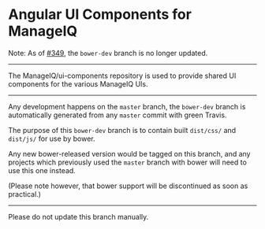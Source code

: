 # Angular UI Components for ManageIQ

Note: As of [#349](https://github.com/ManageIQ/ui-components/pull/349), the `bower-dev` branch is no longer updated.

---

The ManageIQ/ui-components repository is used to provide shared UI components for the various ManageIQ UIs.

---

Any development happens on the `master` branch, the `bower-dev` branch is automatically generated from any `master` commit with green Travis.

The purpose of this `bower-dev` branch is to contain built `dist/css/` and `dist/js/` for use by bower.

Any new bower-released version would be tagged on this branch, and any projects which previously used the `master` branch with bower will need to use this one instead.

(Please note however, that bower support will be discontinued as soon as practical.)

---

Please do not update this branch manually.
